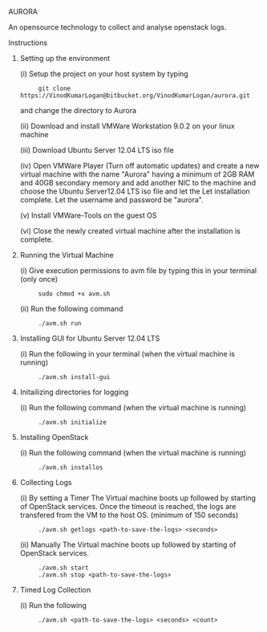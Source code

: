 AURORA				

An opensource technology to collect and analyse openstack logs.

Instructions

1. Setting up the environment

	(i)	   Setup the project on your host system by typing

			git clone https://VinodKumarLogan@bitbucket.org/VinodKumarLogan/aurora.git

	and change the directory to Aurora

	(ii)   Download and install VMWare Workstation 9.0.2 on your linux machine

	(iii)  Download Ubuntu Server 12.04 LTS iso file

	(iv)   Open VMWare Player (Turn off automatic updates) and create a new virtual machine
	with the name "Aurora" having a minimum of 2GB RAM and 40GB secondary memory and add
	another NIC to the machine and choose the Ubuntu Server12.04 LTS iso file and let the Let 
	installation complete. Let the username and password be "aurora".

	(v)	   Install VMWare-Tools on the guest OS

	(vi)   Close the newly created virtual machine after the installation is complete.

2. Running the Virtual Machine

	(i)    Give execution permissions to avm file by typing this in your terminal
	(only once)
			
			sudo chmod +x avm.sh

	(ii)   Run the following command

			./avm.sh run  


3. Installing GUI for Ubuntu Server 12.04 LTS

	(i)    Run the following in your terminal (when the virtual machine is running)
			
			./avm.sh install-gui


4. Initailizing directories for logging

	(i)    Run the following command (when the virtual machine is running)

			./avm.sh initialize


5. Installing OpenStack
	
	(i)    Run the following command (when the virtual machine is running)

			./avm.sh installos

6. Collecting Logs
	
	(i)    By setting a Timer
			The Virtual machine boots up followed by starting of OpenStack services. 
			Once the timeout is reached, the logs are transfered from the VM to the 
			host OS. (minimum of 150 seconds)

			./avm.sh getlogs <path-to-save-the-logs> <seconds>

	(ii)   Manually
			The Virtual machine boots up followed by starting of OpenStack services.

			./avm.sh start 
			./avm.sh stop <path-to-save-the-logs>


7. Timed Log Collection
	
	(i)    Run the following

			./avm.sh <path-to-save-the-logs> <seconds> <count>